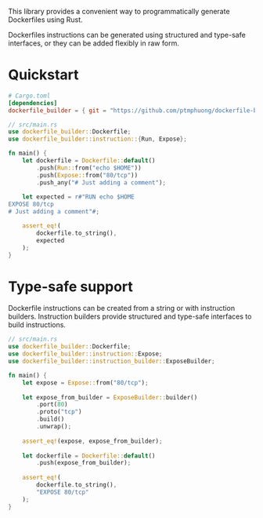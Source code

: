 This library provides a convenient way to programmatically generate Dockerfiles using Rust.

Dockerfiles instructions can be generated using structured and type-safe interfaces, or they can be added flexibly in raw form.

# Quickstart

```toml
# Cargo.toml
[dependencies]
dockerfile_builder = { git = "https://github.com/ptmphuong/dockerfile-builder" }
```

```rust
// src/main.rs 
use dockerfile_builder::Dockerfile;
use dockerfile_builder::instruction::{Run, Expose};

fn main() {
    let dockerfile = Dockerfile::default()
        .push(Run::from("echo $HOME"))
        .push(Expose::from("80/tcp"))
        .push_any("# Just adding a comment");
    
    let expected = r#"RUN echo $HOME
EXPOSE 80/tcp
# Just adding a comment"#;

    assert_eq!(
        dockerfile.to_string(),
        expected
    );
}
```

# Type-safe support

Dockerfile instructions can be created from a string or with instruction builders.
Instruction builders provide structured and type-safe interfaces to build instructions.

```rust
// src/main.rs 
use dockerfile_builder::Dockerfile;
use dockerfile_builder::instruction::Expose;
use dockerfile_builder::instruction_builder::ExposeBuilder;

fn main() {
    let expose = Expose::from("80/tcp");
    
    let expose_from_builder = ExposeBuilder::builder()
        .port(80)
        .proto("tcp")
        .build()
        .unwrap();
    
    assert_eq!(expose, expose_from_builder);
    
    let dockerfile = Dockerfile::default()
        .push(expose_from_builder);
      
    assert_eq!(
        dockerfile.to_string(), 
        "EXPOSE 80/tcp"
    );
}
```


